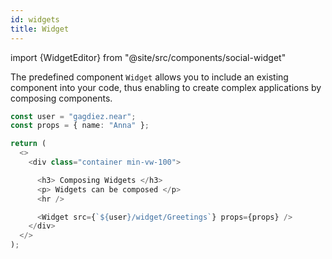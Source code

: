 ```yaml
---
id: widgets
title: Widget
---
```

import {WidgetEditor} from "@site/src/components/social-widget"

The predefined component `Widget` allows you to include an existing component into your code, thus enabling to create complex applications by composing components.

<WidgetEditor id='2' height="220px">

```ts
const user = "gagdiez.near";
const props = { name: "Anna" };

return (
  <>
    <div class="container min-vw-100">

      <h3> Composing Widgets </h3>
      <p> Widgets can be composed </p>
      <hr />

      <Widget src={`${user}/widget/Greetings`} props={props} />
    </div>
  </>
);
```

</WidgetEditor>